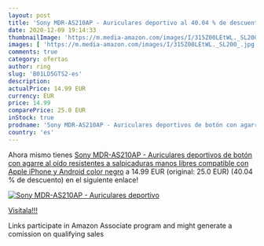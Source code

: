 ```yaml
---
layout: post
title: 'Sony MDR-AS210AP - Auriculares deportivo al 40.04 % de descuento'
date: 2020-12-09 19:14:33
thumbnailImage: 'https://m.media-amazon.com/images/I/315Z00LEtWL._SL200_.jpg'
images: [ 'https://m.media-amazon.com/images/I/315Z00LEtWL._SL200_.jpg' ]
comments: true
category: ofertas
author: ring
slug: 'B01LD5GTS2-es'
description:
actualPrice: 14.99 EUR
currency: EUR
price: 14.99
comparePrice: 25.0 EUR
inStock: true
prodname: 'Sony MDR-AS210AP - Auriculares deportivos de botón con agarre al oído  resistentes a salpicaduras  manos libres compatible con Apple iPhone y Android   color negro'
country: 'es'
---
```


Ahora mismo tienes [Sony MDR-AS210AP - Auriculares deportivos de botón con agarre al oído  resistentes a salpicaduras  manos libres compatible con Apple iPhone y Android   color negro](https://www.amazon.es/dp/B01LD5GTS2/?tag=tolees-21) a 14.99 EUR (original: 25.0 EUR) (40.04 %  de descuento) en el siguiente enlace!

[![Sony MDR-AS210AP - Auriculares deportivo](https://m.media-amazon.com/images/I/315Z00LEtWL._SL200_.jpg)](https://www.amazon.es/dp/B01LD5GTS2/?tag=tolees-21)

[Visítala!!!](https://www.amazon.es/dp/B01LD5GTS2/?tag=tolees-21)

Links participate in Amazon Associate program and might generate a comission on qualifying sales
